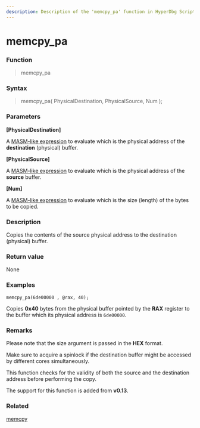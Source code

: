 ```yaml
---
description: Description of the 'memcpy_pa' function in HyperDbg Scripts
---
```


# memcpy\_pa

### Function

> memcpy\_pa

### Syntax

> memcpy\_pa( PhysicalDestination, PhysicalSource, Num );

### Parameters

**\[PhysicalDestination]**

A [MASM-like expression](https://docs.hyperdbg.org/commands/scripting-language/assumptions-and-evaluations) to evaluate which is the physical address of the **destination** (physical) buffer.

**\[PhysicalSource]**

A [MASM-like expression](https://docs.hyperdbg.org/commands/scripting-language/assumptions-and-evaluations) to evaluate which is the physical address of the **source** buffer.

**\[Num]**

A [MASM-like expression](https://docs.hyperdbg.org/commands/scripting-language/assumptions-and-evaluations) to evaluate which is the size (length) of the bytes to be copied.

### Description

Copies the contents of the source physical address to the destination (physical) buffer.

### Return value

None

### Examples

`memcpy_pa(6de00000 , @rax, 40);`

Copies **0x40** bytes from the physical buffer pointed by the **RAX** register to the buffer which its physical address is `6de00000`.

### Remarks

Please note that the size argument is passed in the **HEX** format.

Make sure to acquire a spinlock if the destination buffer might be accessed by different cores simultaneously.

This function checks for the validity of both the source and the destination address before performing the copy.&#x20;

The support for this function is added from **v0.13**.

### Related

[memcpy](https://docs.hyperdbg.org/commands/scripting-language/functions/memory/memcpy)

